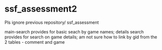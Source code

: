 # ssf_assessment2
Pls ignore previous repository/ ssf_assessment

main-search provides for basic seach by game names;
details search provides for search on game details;
am not sure how to link by gid from the 2 tables - comment and game
